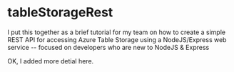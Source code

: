 # tableStorageRest

I put this together as a brief tutorial for my team on how to create a simple REST API for accessing Azure Table Storage using a NodeJS/Express web service -- focused on developers who are new to NodeJS &amp; Express

OK, I added more detial here.

